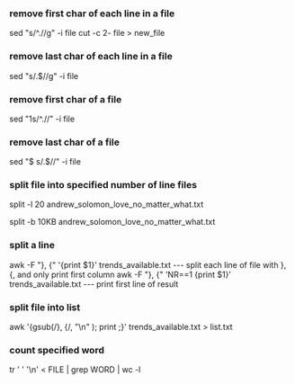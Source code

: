 ### remove first char of each line in a file
sed "s/^.//g" -i file
cut -c 2- file > new_file

### remove last char of each line in a file
sed "s/.$//g" -i file

### remove first char of a file
sed "1s/^.//" -i file

### remove last char of a file
sed "$ s/.$//" -i file

### split file into specified number of line files
split -l 20 andrew_solomon_love_no_matter_what.txt 

split -b 10KB andrew_solomon_love_no_matter_what.txt 

### split a line 
awk -F "}, {" '{print $1}' trends_available.txt              --- split each line of file with }, {, and only print first column
awk -F "}, {" 'NR==1 {print $1}' trends_available.txt        --- print first line of result

### split file into list
awk  '{gsub(/}, {/, "\n" ); print ;}' trends_available.txt > list.txt

### count specified word 
tr ' ' '\n' < FILE | grep WORD | wc -l



